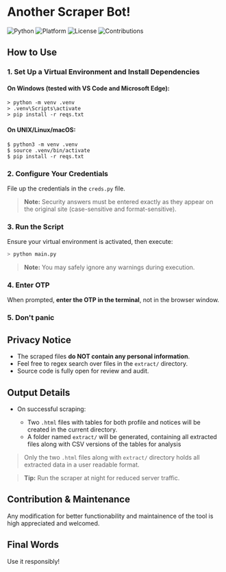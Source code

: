 # Another Scraper Bot!

![Python](https://img.shields.io/badge/python-3.7%2B-blue.svg)
![Platform](https://img.shields.io/badge/platform-Windows%20%7C%20Linux%20%7C%20macOS-green.svg)
![License](https://img.shields.io/badge/license-MIT-lightgrey.svg)
![Contributions](https://img.shields.io/badge/contributions-welcome-brightgreen.svg)

## How to Use

### 1. Set Up a Virtual Environment and Install Dependencies

#### On **Windows** (tested with VS Code and Microsoft Edge):

```
> python -m venv .venv
> .venv\Scripts\activate
> pip install -r reqs.txt
````

#### On **UNIX/Linux/macOS**:

```
$ python3 -m venv .venv
$ source .venv/bin/activate
$ pip install -r reqs.txt
```


### 2. Configure Your Credentials

File up the credentials in the `creds.py` file.

> **Note:** Security answers must be entered exactly as they appear on the original site (case-sensitive and format-sensitive).


### 3. Run the Script

Ensure your virtual environment is activated, then execute:

```bash
> python main.py
```

> **Note:** You may safely ignore any warnings during execution.


### 4. Enter OTP

When prompted, **enter the OTP in the terminal**, not in the browser window.


### 5. Don't panic


## Privacy Notice

* The scraped files **do NOT contain any personal information**.
* Feel free to regex search over files in the `extract/` directory.
* Source code is fully open for review and audit.


## Output Details

* On successful scraping:

  * Two `.html` files with tables for both profile and notices will be created in the current directory.
  * A folder named `extract/` will be generated, containing all extracted files along with CSV versions of the tables for analysis

> Only the two `.html` files along with `extract/` directory holds all extracted data in a user readable format.

> **Tip:** Run the scraper at night for reduced server traffic.

## Contribution & Maintenance

Any modification for better functionability and maintainence of the tool is high appreciated and welcomed.


## Final Words
Use it responsibly!